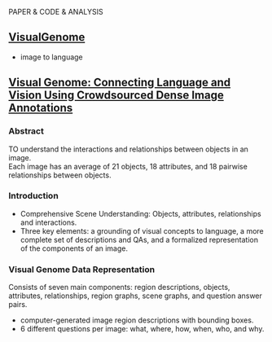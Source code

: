 PAPER & CODE & ANALYSIS  

## [VisualGenome](http://visualgenome.org/)  
* image to language  

## [Visual Genome: Connecting Language and Vision Using Crowdsourced Dense Image Annotations](http://visualgenome.org/paper)  
### Abstract  
TO understand the interactions and relationships between objects in an image.  
Each image has an average of 21 objects, 18 attributes, and 18 pairwise relationships between objects.  

### Introduction  
* Comprehensive Scene Understanding: Objects, attributes, relationships and interactions.  
* Three key elements: a grounding of visual concepts to language, a more complete set of descriptions and QAs, and a formalized representation of the components of an image.  

### Visual Genome Data Representation  
Consists of seven main components: region descriptions, objects, attributes, relationships, region graphs, scene graphs, and question answer pairs.  
* computer-generated image region descriptions with bounding boxes.  
* 6 different questions per image: what, where, how, when, who, and why.
